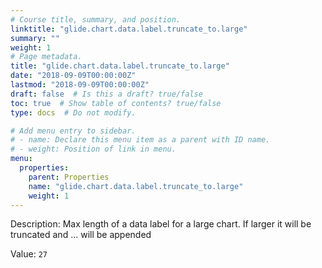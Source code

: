 ```yaml
---
# Course title, summary, and position.
linktitle: "glide.chart.data.label.truncate_to.large"
summary: ""
weight: 1
# Page metadata.
title: "glide.chart.data.label.truncate_to.large"
date: "2018-09-09T00:00:00Z"
lastmod: "2018-09-09T00:00:00Z"
draft: false  # Is this a draft? true/false
toc: true  # Show table of contents? true/false
type: docs  # Do not modify.

# Add menu entry to sidebar.
# - name: Declare this menu item as a parent with ID name.
# - weight: Position of link in menu.
menu:
  properties:
    parent: Properties
    name: "glide.chart.data.label.truncate_to.large"
    weight: 1
---
```


Description: Max length of a data label for a large chart. If larger it will be truncated and ... will be appended


Value: `27`